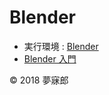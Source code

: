 # Blender

* 実行環境 : [Blender](https://www.blender.org/) 
* [Blender 入門](https://github.com/mubirou/Blender/tree/master/introduction)

© 2018 夢寐郎
